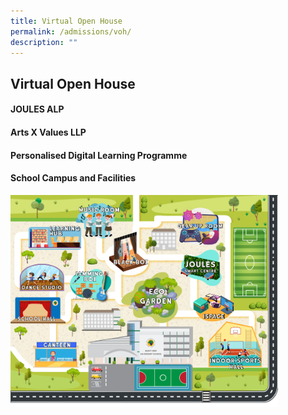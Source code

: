 ```yaml
---
title: Virtual Open House
permalink: /admissions/voh/
description: ""
---
```

## Virtual Open House

#### JOULES ALP



#### Arts X Values LLP



#### Personalised Digital Learning Programme



#### School Campus and Facilities

<p><a href="https://view.genial.ly/5f9b6034482d2210111180c6/interactive-image-bukit-view-secondary-school-virtual-tour">
<img style="width:85%" src="/images/virtual.png">
</a></p>



